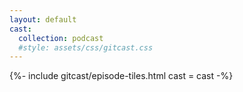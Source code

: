 ```yaml
---
layout: default
cast:
  collection: podcast
  #style: assets/css/gitcast.css
---
```


{%- include gitcast/episode-tiles.html cast	= cast -%}
